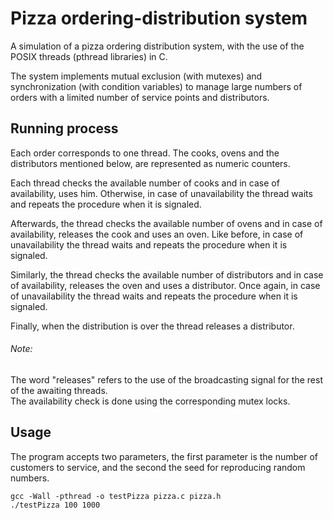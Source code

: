 # Pizza ordering-distribution system
 A simulation of a pizza ordering distribution system, with the use of the POSIX threads (pthread libraries) in C.
 
The system implements mutual exclusion (with mutexes) and synchronization (with condition variables) to manage large
numbers of orders with a limited number of service points and distributors. 

## Running process

Each order corresponds to one thread.
The cooks, ovens and the distributors mentioned below, are represented as numeric counters.

Each thread checks the available number of cooks and in case of availability, uses him.
Otherwise, in case of unavailability the thread waits and repeats the procedure when it is signaled.

Afterwards, the thread checks the available number of ovens and in case of availability, releases the cook and uses an oven.
Like before, in case of unavailability the thread waits and repeats the procedure when it is signaled.

Similarly, the thread checks the available number of distributors and in case of availability, releases the oven and uses a distributor.
Once again, in case of unavailability the thread waits and repeats the procedure when it is signaled.

Finally, when the distribution is over the thread releases a distributor.

###### Note:
 The word "releases" refers to the use of the broadcasting signal for the rest of the awaiting threads.  
 The availability check is done using the corresponding mutex locks.

## Usage
 The program accepts two parameters, the first parameter is the number of customers to
 service, and the second the seed for reproducing random numbers.

```
gcc -Wall -pthread -o testPizza pizza.c pizza.h
./testPizza 100 1000
```
